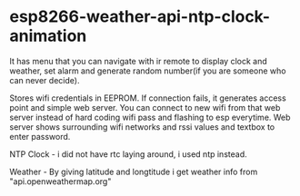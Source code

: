# esp8266-weather-api-ntp-clock-animation

It has menu that you can navigate with ir remote to display clock and weather, set alarm and generate random number(if you are someone who can never decide).

Stores wifi credentials in EEPROM. 
If connection fails, it generates access point and simple web server. You can connect to new wifi from that web server instead of hard coding wifi pass and flashing to esp everytime.
Web server shows surrounding wifi networks and rssi values and textbox to enter password.

NTP Clock - i did not have rtc laying around, i used ntp instead.

Weather - By giving latitude and longtitude i get weather info from "api.openweathermap.org"

